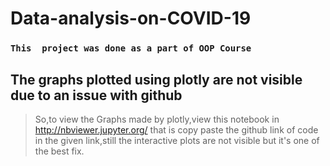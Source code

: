 # Data-analysis-on-COVID-19
 ###  ```This  project was done as a part of OOP Course```
## The graphs plotted using plotly are not visible due to an issue with github
> So,to view the Graphs made by plotly,view this notebook in  http://nbviewer.jupyter.org/ that is copy paste the github link of code in the given link,still the interactive plots are not visible but it's one of the best fix.
